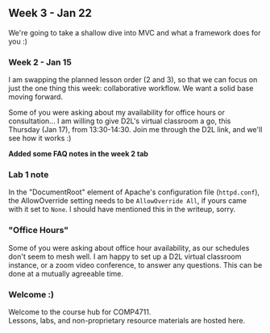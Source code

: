 ## Week 3 - Jan 22

We're going to take a shallow dive into MVC and what a framework does for you :)

### Week 2 - Jan 15

I am swapping the planned lesson order (2 and 3), so that we can focus on just
the one thing this week: collaborative workflow. We want a solid base moving forward.

Some of you were asking about my availability for office hours or consultation...
I am willing to give D2L's virtual classroom a go, this Thursday (Jan 17),
from 13:30-14:30. Join me through the D2L link, and we'll see how it works :)

**Added some FAQ notes in the week 2 tab**

### Lab 1 note  

In the "DocumentRoot" element of Apache's configuration file (`httpd.conf`), the
AllowOverride setting needs to be `AllowOverride All`, if yours came with it
set to `None`. I should have mentioned this in the writeup, sorry.

### "Office Hours"

Some of you were asking about office hour availability, as our schedules don't seem to mesh well.
I am happy to set up a D2L virtual classroom instance, or a zoom video conference,
to answer any questions. This can be done at a mutually agreeable time.

### Welcome :) 

Welcome to the course hub for COMP4711.  
Lessons, labs, and non-proprietary resource materials are hosted here.